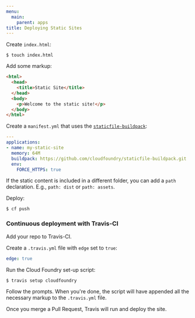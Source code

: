 ```yaml
---
menu:
  main:
    parent: apps
title: Deploying Static Sites
---
```


Create `index.html`:

```
$ touch index.html
```

Add some markup:

```html
<html>
  <head>
    <title>Static Site</title>
  </head>
  <body>
    <p>Welcome to the static site!</p>
  </body>
</html>
```

Create a `manifest.yml` that uses the [`staticfile-buildpack`](https://github.com/cloudfoundry/staticfile-buildpack):

```yml
---
applications:
- name: my-static-site
  memory: 64M
  buildpack: https://github.com/cloudfoundry/staticfile-buildpack.git
  env:
    FORCE_HTTPS: true
```

If the static content is included in a different folder, you can add a `path` declaration. E.g., `path: dist` or `path: assets`.

Deploy:

```
$ cf push
```

### Continuous deployment with Travis-CI

Add your repo to Travis-CI.

Create a `.travis.yml` file with `edge` set to `true`:

```yml
edge: true
```

Run the Cloud Foundry set-up script:

```
$ travis setup cloudfoundry
```

Follow the prompts. When you're done, the script will have appended all the necessary markup to the `.travis.yml` file.

Once you merge a Pull Request, Travis will run and deploy the site.
